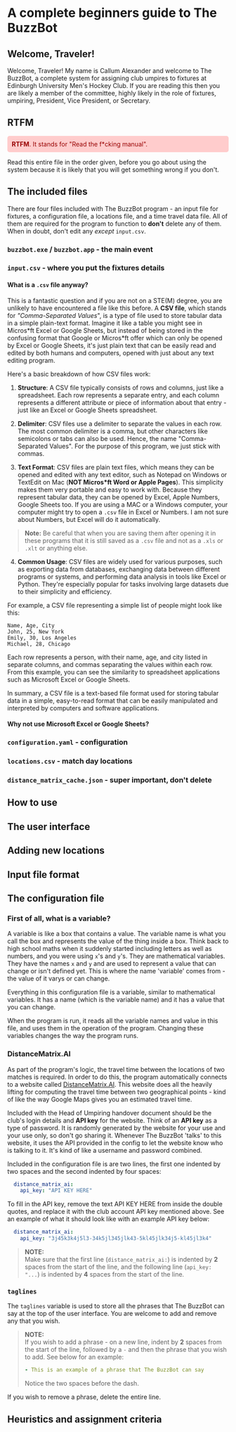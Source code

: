 
# A complete beginners guide to The BuzzBot 

## Welcome, Traveler!

Welcome, Traveler! My name is Callum Alexander and welcome to The BuzzBot, a complete 
system for assigning club umpires to fixtures at Edinburgh University Men's Hockey Club. 
If you are reading this then you are likely a member of the committee, highly likely in 
the role of fixtures, umpiring, President, Vice President, or Secretary.



## RTFM

<div style="background-color: #ffcccc; color: #990000; padding: 10px; border-radius: 5px;">
<b>RTFM</b>. It stands for "Read the f*cking manual". 
</div>


Read this entire file in the order given, before you go about using the system because 
it is likely that you will get something wrong if you don't.

## The included files

There are four files included with The BuzzBot program - an input file for fixtures, a
configuration file, a locations file, and a time travel data file. All of them are required
for the program to function to **don't** delete any of them. When in doubt, don't edit any
*except* `input.csv`.

### `buzzbot.exe` / `buzzbot.app` - the main event

### `input.csv` - where you put the fixtures details

#### What is a `.csv` file anyway?

This is a fantastic question and if you are not on a STE(M) degree, you are unlikely to have encountered 
a file like this before. A __CSV file__, which stands for _"Comma-Separated Values_", is a type 
of file used to store tabular data in a simple plain-text format. Imagine it like a table 
you might see in Micros*ft Excel or Google Sheets, but instead of being stored in the confusing format
that Google or Micros\*ft offer which can only be opened by Excel or Google Sheets, 
it's just plain text that can be easily read and edited by both humans and computers, opened
with just about any text editing program.

Here's a basic breakdown of how CSV files work:

1. **Structure**: A CSV file typically consists of rows and columns, just like a spreadsheet. 
Each row represents a separate entry, and each column represents a different attribute or 
piece of information about that entry - just like an Excel or Google Sheets spreadsheet.

2. **Delimiter**: CSV files use a delimiter to separate the values in each row. The most 
common delimiter is a comma, but other characters like semicolons or tabs can also be used. 
Hence, the name "Comma-Separated Values". For the purpose of this program, we just stick with commas.

3. **Text Format**: CSV files are plain text files, which means they can be opened and edited
with any text editor, such as Notepad on Windows or TextEdit on Mac (**NOT Micros*ft Word or 
Apple Pages**). This simplicity makes them very portable and easy to work with. Because they
represent tabular data, they can be opened by Excel, Apple Numbers, Google Sheets too. If you are using a MAC or a Windows computer, your computer
might try to open a `.csv` file in Excel or Numbers. I am not sure about Numbers, but Excel will do it automatically.

> **Note:**
> Be careful that when you are saving them after opening it in these programs that it is still saved as a `.csv` file and not as a `.xls` or `.xlt` or anything else. 

4. **Common Usage**: CSV files are widely used for various purposes, such as exporting data 
from databases, exchanging data between different programs or systems, and performing data 
analysis in tools like Excel or Python. They're especially popular for tasks involving large 
datasets due to their simplicity and efficiency.

For example, a CSV file representing a simple list of people might look like this:

```
Name, Age, City
John, 25, New York
Emily, 30, Los Angeles
Michael, 28, Chicago
```

Each row represents a person, with their name, age, and city listed in separate columns,
and commas separating the values within each row. From this example, you can see the similarity 
to spreadsheet applications such as Microsoft Excel or Google Sheets.

In summary, a CSV file is a text-based file format used for storing tabular data in a simple, 
easy-to-read format that can be easily manipulated and interpreted by computers and software 
applications.

#### Why not use Microsoft Excel or Google Sheets?


### `configuration.yaml` - configuration

### `locations.csv` - match day locations

### `distance_matrix_cache.json` - super important, don't delete

## How to use

## The user interface

## Adding new locations

## Input file format

## The configuration file

### First of all, what is a **variable**?

A variable is like a box that contains a value. The variable name is what you call the box
and represents the value of the thing inside a box. Think back to high school maths when
it suddenly started including letters as well as numbers, and you were using `x`'s and `y`'s.
They are mathematical variables. They have the names `x` and `y` and are used to represent
a value that can change or isn't defined yet. This is where the name 'variable' comes
from - the value of it varys or can change.

Everything in this configuration file is a variable, similar to mathematical variables.
It has a name (which is the variable name) and it has a value that you can change. 

When the program is run, it reads all the variable names and value in this file, and uses
them in the operation of the program. Changing these variables changes the way the program
runs.

### DistanceMatrix.AI

As part of the program's logic, the travel time between the locations of two matches
is required. In order to do this, the program automatically connects to a website
called [DistanceMatrix.AI](http://www.distancematrix.ai). This website does all the
heavily lifting for computing the travel time between two geographical points - kind 
of like the way Google Maps gives you an estimated travel time. 

Included with the Head of Umpiring handover document should be the club's login details and 
**API key** for the website. Think of an **API key** as a type of password. It is 
randomly generated by the website for your use and your use only, so don't go sharing it.
Whenever The BuzzBot 'talks' to this website, it uses the API provided in the config
to let the website know who is talking to it. It's kind of like a username and password
combined.

Included in the configuration file is are two lines, the first one indented by two spaces
and the second indented by four spaces:

```yaml
  distance_matrix_ai:
    api_key: "API KEY HERE"
```
To fill in the API key, remove the text API KEY HERE from inside the double quotes, and 
replace it with the club account API key mentioned above. See an example of what it
should look like with an example API key below:

```yaml
  distance_matrix_ai:
    api_key: "3j45k3k4j5l3-34k5jl345jlk43-5kl45jlk34j5-kl45jl3k4"
```
> **NOTE:**<br>
> Make sure that the first line (`distance_matrix_ai:`) is indented by **2** spaces
> from the start of the line, and the following line (`api_key: "...`) is indented 
> by **4** spaces from the start of the line.

### `taglines`

The `taglines` variable is used to store all the phrases that The BuzzBot can say at the 
top of the user interface. You are welcome to add and remove any that you wish.

> **NOTE:**<br>
> If you wish to add a phrase - on a new line, indent by **2** spaces from the start of
> the line, followed by a `-` and then the phrase that you wish to add. See below for an
> example:
> ```yaml 
> - This is an example of a phrase that The BuzzBot can say
> ```
> Notice the two spaces before the dash.

If you wish to remove a phrase, delete the entire line.


## Heuristics and assignment criteria 
